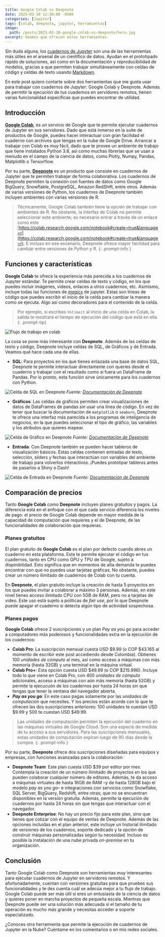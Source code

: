 ```yaml
---
title: Google Colab vs Deepnote
date: 2023-03-10 12:30:00 -0500
categories: [Jupyter]
tags: [colab, deepnote, jupyter, herramientas]
image: 
  path: /posts/2023-03-10-google-colab-vs-deepnote/hero.jpg
excerpt: Veamos qué ofrecen estas herramientas.
---
```


Sin duda alguna, los [cuadernos de Jupyter](https://www.camartinezbu.com/posts/una-introduccion-a-jupyter/) son una de las herramientas más útiles en el arsenal de un científico de datos. Ayudan en el prototipado rápido de soluciones, así como en la documentación y reproducibilidad de modelos, gracias a que permiten trabajar simultáneamente con celdas de código y celdas de texto usando [Markdown](https://en.wikipedia.org/wiki/Markdown).

En este post quiero contarte sobre dos herramientas que me gusta usar para trabajar con cuadernos de Jupyter: Google Colab y Deepnote. Además de permitir la ejecución de tus cuadernos en servidores remotos, tienen varias funcionalidad específicas que puedes encontrar de utilidad.

## Introducción

**[Google Colab](https://colab.research.google.com/)**, es un servicio de Google que te permite ejecutar cuadernos de Jupyter en sus servidores. Dado que está inmerso en la suite de productos de Google, puedes hacer interactuar con gran facilidad el cuaderno con archivos que tengas en la nube de Google Drive. Arrancar a trabajar con Colab es muy fácil, dado que te provee un ambiente de trabajo que tiene instalados Python 3.8, así como muchas librerías que se usan a menudo en el campo de la ciencia de datos, como Plotly, Numpy, Pandas, Matplotlib o Tensorflow.

Por su parte, **[Deepnote](https://deepnote.com)** es un producto que consiste en cuadernos de Jupyter que te permiten trabajar de forma colaborativa. Los cuadernos de Deepnote permiten la conexión con fuentes de datos como Google BigQuery, Snowflakle, PostgreSQL, Amazon RedShift, entre otros. Además de varias versiones de Python, los cuadernos de Deepnote también incluyen ambientes con varias versiones de R.

> Técnicamente, Google Colab también tiene la opción de trabajar con ambientes de R. No obstante, la interfaz de Colab no permite seleccionar este ambiente; es necesario entrar a través de un enlace como este [https://colab.research.google.com/notebook#create=true&language=r](https://colab.research.google.com/notebook#create=true&language=r). E incluso en ese escenario, Deepnote ofrece mayor facilidad para cambiar entre versiones de Python y R.
{: .prompt-info }

## Funciones y características

**Google Colab** te ofrece la experiencia más parecida a los cuadernos de Jupyter estándar. Te permite crear celdas de texto y código, en los que puedes incluir imágenes, videos, enlaces a otros cuadernos, etc. Asimismo, incluye todas las funciones de *[magics](https://nbviewer.org/github/ipython/ipython/blob/1.x/examples/notebooks/Cell%20Magics.ipynb)* de jupyter. Estas son líneas de código que puedes escribir el inicio de la celda para cambiar la manera como se ejecuta. Algo así como decoradores para el contenido de la celda.

> Por ejemplo, si escribes `%%timeit` al inicio de una celda en Colab, la salida te mostrará el tiempo de ejecución del código que está en ella.
{: .prompt-tip}

![Flujo de trabajo en colab](/posts/2023-03-10-google-colab-vs-deepnote/celda_colab.jpg)


La cosa se pone más interesante con **Deepnote**. Además de las celdas de texto y código, Deepnote incluye celdas de SQL, de Gráficos y de Entrada. Veamos qué hace cada una de ellas.

- **SQL**: Para proyectos en los que tienes enlazada una base de datos SQL, Deepnote te permite interactuar directamente con queries desde el cuaderno y trabajar con el resultado como si fuera un DataFrame de Pandas. Por lo pronto, esta función sirve únicamente para los cuadernos con Python.

![Celda de SQL en Deepnote](/posts/2023-03-10-google-colab-vs-deepnote/celda_SQL.jpg)
*Fuente: [Documentación de Deepnote](https://deepnote.com/docs/sql-cells)*

- **Gráficos**: Las celdas de gráficos permiten crear visualizaciones de datos de DataFrames de pandas sin usar una línea de código. En vez de tener que buscar la documentación de `matplotlib` o `seaborn`, Deepnote te ofrece una interfaz más parecida a los programas de inteligencia de negocios, en la que puedes seleccionar el tipo de gráfico, las variables y los atributos que quieres mapear.

![Celda de Gráfico en Deepnote](/posts/2023-03-10-google-colab-vs-deepnote/celda_grafico.jpg)
*Fuente: [Documentación de Deepnote](https://deepnote.com/docs/chart-blocks)*

- **Entrada**: Con Deepnote también se pueden hacer tableros de visualización básicos. Estas celdas contienen entradas de texto, selección, sliders y fechas que interactúan con variables del ambiente de trabajo para volverlos interactivos. ¡Puedes prototipar tableros antes de pasarlos a Shiny o Dash!

![Celda de Entrada en Deepnote](/posts/2023-03-10-google-colab-vs-deepnote/celda_input.jpg)
*Fuente: [Documentación de Deepnote](https://deepnote.com/docs/input-blocks)*


## Comparación de precios

Tanto **Google Colab** como **Deepnote** incluyen planes gratuitos y pagos. La diferencia está en el enfoque con el que cada servicio diferencia los niveles de pago: el precio de Google Colab depende en mayor medida de la capacidad de computación que requieres y el de Deepnote, de las funcionalidades de colaboración que requieras.

### Planes gratuitos

El plan gratuito de **Google Colab** es el plan por defecto cuando abres un cuaderno en esta plataforma. Este te permite ejecutar el código en tus cuadernos, tanto en CPU como GPU y TPU de Google, sujeto a dispinibilidad. Esto significa que en momentos de alta demanda te puedes encontrar con que no puedes usar tarjetas gráficas. No obstante, puedes crear un número ilimitado de cuadernos de Colab con tu cuenta.

En **Deepnote**, el plan gratuito incluye la creación de hasta 5 proyectos en los que puedes invitar a colaborar a máximo 3 personas. Además, en este nivel tienes acceso ilimitado CPU con 5GB de RAM, pero no a tarjetas de video. Este uso está sujeto a políticas de *fair use*, por lo que Deepnote puede apagar el cuaderno si detecta algún tipo de actividad sospechosa.

### Planes pagos

**Google Colab** ofrece 2 suscripciones y un plan *Pay as you go* para acceder a computadores más poderosos y funcionalidades extra en la ejecución de los cuadernos:

- **Colab Pro**: La suscripción mensual cuesta USD $9.99 (o COP $43.165 al momento de escribir este post accediendo desde Colombia). Obtienes 100 *unidades de cómputo* al mes, así como acceso a máquinas con más memoria (hasta 32GB) y una terminal en la máquina virtual.
- **Colab Pro+**: Esta opción cuesta USD $49.99 (o COP $215.996). Incluye todo lo que viene en Colab Pro, con 400 *unidades de cómputo* adicionales, acceso a máquinas con aún más memoria (hasta 52GB) y permite la ejecucuón de los cuadernos por hasta 24 horas sin que tengas que tener la ventana del navegador abierta.
- ***Pay as you go***: En este caso pagas solamente por las *unidades de computación* que necesites. Y los precios están acorde con lo que te ofrecen las dos suscripciones anteriores: 100 unidades te cuestan USD \$9.99 y 500 te cuestan USD \$49.99.

> Las unidades de computación permiten la ejecución del cuaderno en las máquinas virtuales de Google Cloud. Son una especie de medida de tu acceso a sus servidores. Para las suscripciones mensuales, estas unidades de computación expiran luego de 90 días desde la compra.
{: .prompt-info }

Por su parte, **Deepnote** ofrece dos suscripciones diseñadas para equipos y empresas, con funciones avanzadas para la colaboración:

- **Deepnote Team**: Este plan cuesta USD $39 por editor por mes. Contempla la creación de un número ilimitado de proyectos en los que pueden colaborar cualquier número de editores. Además, te da acceso a máquinas virtuales de hasta 16GB de RAM –y de hasta 128GB bajo el modelo *pay as you go*– e integraciones con servicios como Snowflake, SQL Server, BigQuery, Redshift, entre otras; que no se encuentran disponibles en la versión gratuita. Además, permite la ejecución de cuadernos por hasta 24 horas sin que tengas que interactuar con el navegador.
- **Deepnote Enterprise**: No hay un precio fijo para este plan, sino que tienes que cotizar con el equipo de ventas de Deepnote. Además de las opciones incluidas en el plan anterior, este incluye un historial ilimitado de versiones de los cuadernos, soporte dedicado y la opción de construir máquinas personalizadas según tu necesidad. Incluso es posible la instalación de una nube privada *on-premise* en tu organización.

## Conclusión

Tanto Google Colab como Deepnote son herramientas muy interesantes para ejecutar cuadernos de Jupyter en servidores remotos. Y afortunadamente, cuentan con versiones gratuitas para que pruebes sus funcionalidades y te des cuenta cuál se adecúa mejor a tu flujo de trabajo. Google Colab puede ser más útil si eres un entusiasta de la ciencia de datos y quieres poner en marcha proyectos de pequeña escala. Mientras que Deepnote puede ser una solución más adecuada si el tamaño de tu operación es mucho más grande y necesitas acceder a soporte especializado.

¿Conoces otra herramienta que permite la ejecución de cuadernos de Jupyter en la Nube? Cuéntame en los comentarios o en mis redes sociales.
